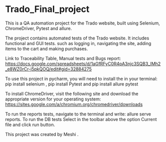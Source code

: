 # Trado_Final_project
This is a QA automation project for the Trado website, built using
Selenium, ChromeDriver, Pytest and allure.

The project contains automated tests of the Trado website. It includes functional and GUI tests.
such as logging in, navigating the site, adding items to the cart and making purchases.

Link to Traceability Table, Manual tests and Bugs report:
https://docs.google.com/spreadsheets/d/1aGfRFyC0R4pA3njc3SQB3_IMh2_e8WZ0rCr-j5pkQOQ/edit#gid=32884275

To use this project in pycharm, you will need to install the in your terminal:
pip install selenium ,
pip install Pytest and
pip install allure pytest

To install ChromeDriver, visit the following site and download the appropriate version for your operating system: https://sites.google.com/a/chromium.org/chromedriver/downloads 

To run the reports tests, navigate to the terminal and write: allure serve reports.
To run the DB tests Select in the toolbar above the option Current file and click run button.

This project was created by Meshi .

